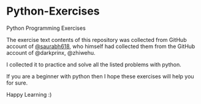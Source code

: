 # Python-Exercises
Python Programming Exercises

The exercise text contents of this repository was collected from GitHub account of [@saurabh618](https://github.com/saurabh618/100-Python-Programming-Exercises), who himself had collected them from the GitHub account of  @darkprinx, @zhiwehu.

I collected it to practice and solve all the listed problems with python. 

If you are a beginner with python then I hope these exercises will help you for sure.

Happy Learning :)
